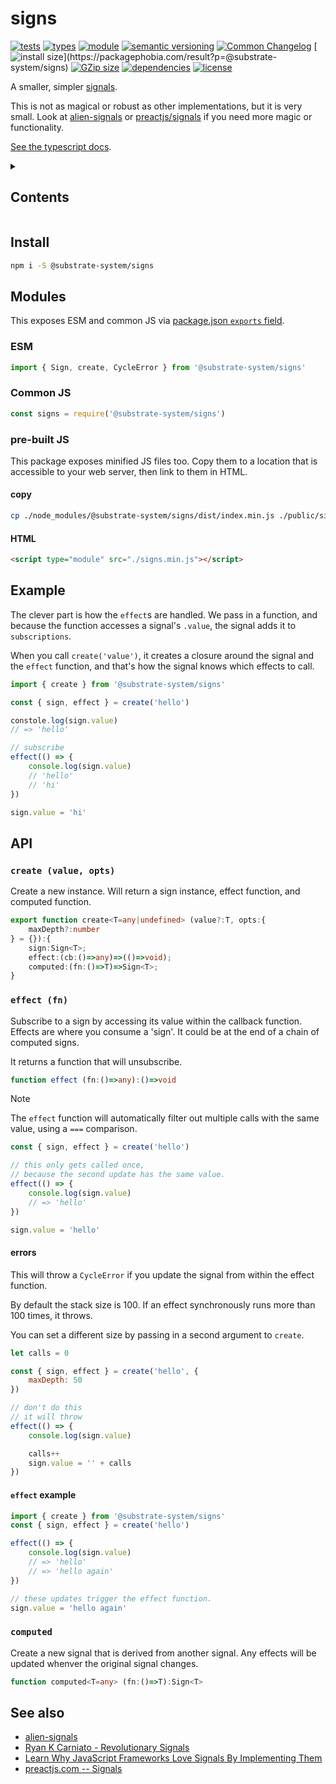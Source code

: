 # signs
[![tests](https://img.shields.io/github/actions/workflow/status/substrate-system/signs/nodejs.yml?style=flat-square)](https://github.com/substrate-system/signs/actions/workflows/nodejs.yml)
[![types](https://img.shields.io/npm/types/@substrate-system/signs?style=flat-square)](README.md)
[![module](https://img.shields.io/badge/module-ESM%2FCJS-blue?style=flat-square)](README.md)
[![semantic versioning](https://img.shields.io/badge/semver-2.0.0-blue?logo=semver&style=flat-square)](https://semver.org/)
[![Common Changelog](https://nichoth.github.io/badge/common-changelog.svg)](./CHANGELOG.md)
[![install size](https://flat.badgen.net/packagephobia/install/@substrate-system/signs?)](https://packagephobia.com/result?p=@substrate-system/signs)
[![GZip size](https://flat.badgen.net/bundlephobia/minzip/@substrate-system/signs?color=green)](https://bundlephobia.com/package/@substrate-system/signs)
[![dependencies](https://img.shields.io/badge/dependencies-zero-brightgreen.svg?style=flat-square)](package.json)
[![license](https://img.shields.io/badge/license-Big_Time-blue?style=flat-square)](LICENSE)


A smaller, simpler [signals](https://github.com/tc39/proposal-signals).

This is not as magical or robust as other implementations, but it is very small.
Look at [alien-signals](https://github.com/stackblitz/alien-signals) or
[preactjs/signals](https://github.com/preactjs/signals) if you need more
magic or functionality.

[See the typescript docs](https://substrate-system.github.io/signs/).

<details><summary><h2>Contents</h2></summary>

<!-- toc -->

- [Install](#install)
- [Modules](#modules)
  * [ESM](#esm)
  * [Common JS](#common-js)
  * [pre-built JS](#pre-built-js)
- [Example](#example)
- [API](#api)
  * [`create (value, opts)`](#create-value-opts)
  * [`effect (fn)`](#effect-fn)
  * [`computed`](#computed)
- [See also](#see-also)

<!-- tocstop -->

</details>

## Install

```sh
npm i -S @substrate-system/signs
```

## Modules

This exposes ESM and common JS via [package.json `exports` field](https://nodejs.org/api/packages.html#exports).

### ESM
```js
import { Sign, create, CycleError } from '@substrate-system/signs'
```

### Common JS
```js
const signs = require('@substrate-system/signs')
```

### pre-built JS
This package exposes minified JS files too. Copy them to a location that is
accessible to your web server, then link to them in HTML.

#### copy
```sh
cp ./node_modules/@substrate-system/signs/dist/index.min.js ./public/signs.min.js
```

#### HTML
```html
<script type="module" src="./signs.min.js"></script>
```

## Example

The clever part is how the `effect`s are handled. We pass in a function, and
because the function accesses a signal's `.value`, the signal adds it
to `subscriptions`.

When you call `create('value')`, it creates a closure around the signal and
the `effect` function, and that's how the signal knows which effects
to call.

```js
import { create } from '@substrate-system/signs'

const { sign, effect } = create('hello')

constole.log(sign.value)
// => 'hello'

// subscribe
effect(() => {
    console.log(sign.value)
    // 'hello'
    // 'hi'
})

sign.value = 'hi'
```

## API

### `create (value, opts)`

Create a new instance. Will return a sign instance, effect function, and
computed function.

```ts
export function create<T=any|undefined> (value?:T, opts:{
    maxDepth?:number
} = {}):{
    sign:Sign<T>;
    effect:(cb:()=>any)=>(()=>void);
    computed:(fn:()=>T)=>Sign<T>;
}
```

### `effect (fn)`

Subscribe to a sign by accessing its value within the callback function.
Effects are where you consume a 'sign'. It could be at the end of a chain of
computed signs.

It returns a function that will unsubscribe.

```ts
function effect (fn:()=>any):()=>void
```

> [!NOTE]  
> The `effect` function will automatically filter out multiple calls with the
> same value, using a `===` comparison.

```js
const { sign, effect } = create('hello')

// this only gets called once,
// because the second update has the same value.
effect(() => {
    console.log(sign.value)
    // => 'hello'
})

sign.value = 'hello'
```

#### errors

This will throw a `CycleError` if you update the signal from within the effect
function.

By default the stack size is 100. If an effect synchronously runs more than 100
times, it throws.

You can set a different size by passing in a second argument to `create`.

```js
let calls = 0

const { sign, effect } = create('hello', {
    maxDepth: 50
})

// don't do this
// it will throw
effect(() => {
    console.log(sign.value)

    calls++
    sign.value = '' + calls
})
```


#### `effect` example

```js
import { create } from '@substrate-system/signs'
const { sign, effect } = create('hello')

effect(() => {
    console.log(sign.value)
    // => 'hello'
    // => 'hello again'
})

// these updates trigger the effect function.
sign.value = 'hello again'
```

### `computed`

Create a new signal that is derived from another signal. Any effects will be
updated whenver the original signal changes.

```ts
function computed<T=any> (fn:()=>T):Sign<T>
```


## See also

* [alien-signals](https://github.com/stackblitz/alien-signals)
* [Ryan K Carniato - Revolutionary Signals](https://youtu.be/Jp7QBjY5K34)
* [Learn Why JavaScript Frameworks Love Signals By Implementing Them](https://youtu.be/1TSLEzNzGQM)
* [preactjs.com -- Signals](https://preactjs.com/guide/v10/signals/)
